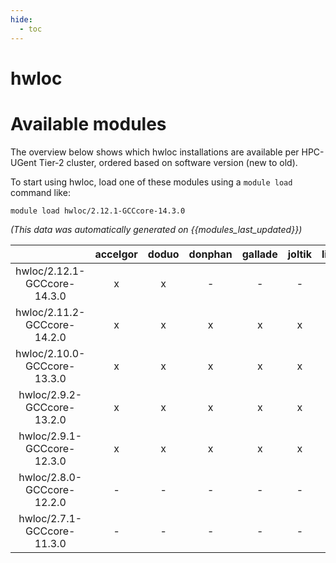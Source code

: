 ```yaml
---
hide:
  - toc
---
```


hwloc
=====

# Available modules


The overview below shows which hwloc installations are available per HPC-UGent Tier-2 cluster, ordered based on software version (new to old).

To start using hwloc, load one of these modules using a `module load` command like:

```shell
module load hwloc/2.12.1-GCCcore-14.3.0
```

*(This data was automatically generated on {{modules_last_updated}})*

| |accelgor|doduo|donphan|gallade|joltik|litleo|shinx|
| :---: | :---: | :---: | :---: | :---: | :---: | :---: | :---: |
|hwloc/2.12.1-GCCcore-14.3.0|x|x|-|-|-|x|x|
|hwloc/2.11.2-GCCcore-14.2.0|x|x|x|x|x|x|x|
|hwloc/2.10.0-GCCcore-13.3.0|x|x|x|x|x|x|x|
|hwloc/2.9.2-GCCcore-13.2.0|x|x|x|x|x|x|x|
|hwloc/2.9.1-GCCcore-12.3.0|x|x|x|x|x|x|x|
|hwloc/2.8.0-GCCcore-12.2.0|-|-|-|-|-|x|x|
|hwloc/2.7.1-GCCcore-11.3.0|-|-|-|-|-|x|x|
